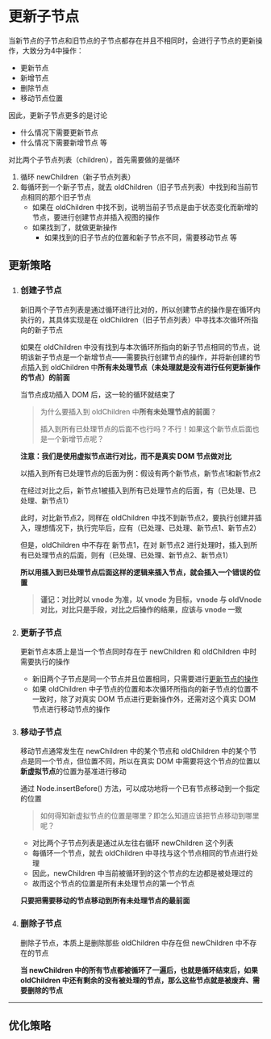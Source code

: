 # 更新子节点

当新节点的子节点和旧节点的子节点都存在并且不相同时，会进行子节点的更新操作，大致分为4中操作：

- 更新节点
- 新增节点
- 删除节点
- 移动节点位置

因此，更新子节点更多的是讨论

- 什么情况下需要更新节点
- 什么情况下需要新增节点 等



对比两个子节点列表（children），首先需要做的是循环

1. 循环 newChildren（新子节点列表）
2. 每循环到一个新子节点，就去 oldChildren（旧子节点列表）中找到和当前节点相同的那个旧子节点
   - 如果在 oldChildren 中找不到，说明当前子节点是由于状态变化而新增的节点，要进行创建节点并插入视图的操作
   - 如果找到了，就做更新操作
     - 如果找到的旧子节点的位置和新子节点不同，需要移动节点 等



## 更新策略

1. ### 创建子节点

   新旧两个子节点列表是通过循环进行比对的，所以创建节点的操作是在循环内执行的，其具体实现是在 oldChildren（旧子节点列表）中寻找本次循环所指向的新子节点

   如果在 oldChildren 中没有找到与本次循环所指向的新子节点相同的节点，说明该新子节点是一个新增节点——需要执行创建节点的操作，并将新创建的节点插入到 oldChildren 中**所有未处理节点（未处理就是没有进行任何更新操作的节点）的前面**

   当节点成功插入 DOM 后，这一轮的循环就结束了

   

   > 为什么要插入到 oldChildren 中**所有未处理节点的前面**？
   >
   > 插入到所有已处理节点的后面不也行吗？不行！如果这个新节点后面也是一个新增节点呢？

   **注意：我们是使用虚拟节点进行对比，而不是真实 DOM 节点做对比**

   以插入到所有已处理节点的后面为例：假设有两个新节点，新节点1和新节点2

   在经过对比之后，新节点1被插入到所有已处理节点的后面，有（已处理、已处理、新节点1）

   此时，对比新节点2，同样在 oldChildren 中找不到新节点2，要执行创建并插入，理想情况下，执行完毕后，应有（已处理、已处理、新节点1、新节点2）

   但是，oldChildren 中不存在 新节点1，在对 新节点2 进行处理时，插入到所有已处理节点的后面，则有（已处理、已处理、新节点2、新节点1）

   **所以用插入到已处理节点后面这样的逻辑来插入节点，就会插入一个错误的位置**

   > **谨记：对比时以 vnode 为准，以 vnode 为目标，vnode 与 oldVnode 对比，对比只是手段，对比之后操作的结果，应该与 vnode 一致**
   
2. ### 更新子节点

   更新节点本质上是当一个节点同时存在于 newChildren 和 oldChildren 中时需要执行的操作

   - 新旧两个子节点是同一个节点并且位置相同，只需要进行[更新节点的操作]([https://github.com/cinyearchan/fed-e-task-03-01/blob/master/notes/%E6%8B%93%E5%B1%95-%E6%B7%B1%E5%85%A5%E6%B5%85%E5%87%BAVuejs/04-%E8%99%9A%E6%8B%9FDOM%E6%A0%B8%E5%BF%83.md#%E6%9B%B4%E6%96%B0%E8%8A%82%E7%82%B9](https://github.com/cinyearchan/fed-e-task-03-01/blob/master/notes/拓展-深入浅出Vuejs/04-虚拟DOM核心.md#更新节点))
   - 如果 oldChildren 中子节点的位置和本次循环所指向的新子节点的位置不一致时，除了对真实 DOM 节点进行更新操作外，还需对这个真实 DOM 节点进行移动节点的操作

3. ### 移动子节点

   移动节点通常发生在 newChildren 中的某个节点和 oldChildren 中的某个节点是同一个节点，但位置不同，所以在真实 DOM 中需要将这个节点的位置以**新虚拟节点**的位置为基准进行移动

   通过 Node.insertBefore() 方法，可以成功地将一个已有节点移动到一个指定的位置

   > 如何得知新虚拟节点的位置是哪里？即怎么知道应该把节点移动到哪里呢？

   - 对比两个子节点列表是通过从左往右循环 newChildren 这个列表
   - 每循环一个节点，就去 oldChildren 中寻找与这个节点相同的节点进行处理
   - 因此，newChildren 中当前被循环到的这个节点的左边都是被处理过的
   - 故而这个节点的位置是所有未处理节点的第一个节点

   **只要把需要移动的节点移动到所有未处理节点的最前面**

4. ### 删除子节点

   删除子节点，本质上是删除那些 oldChildren 中存在但 newChildren 中不存在的节点

   **当 newChildren 中的所有节点都被循环了一遍后，也就是循环结束后，如果 oldChildren 中还有剩余的没有被处理的节点，那么这些节点就是被废弃、需要删除的节点**



---

## 优化策略





































